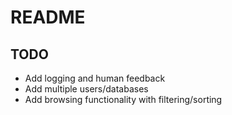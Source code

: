 # README

## TODO
* Add logging and human feedback
* Add multiple users/databases
* Add browsing functionality with filtering/sorting
